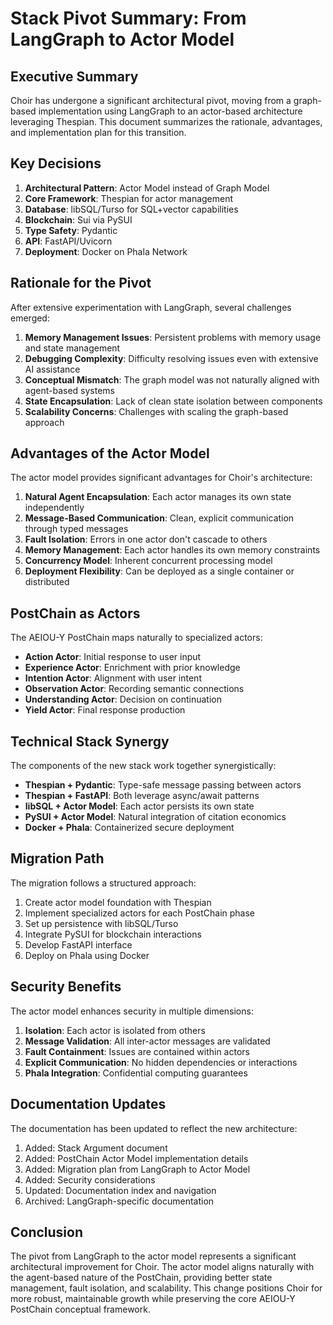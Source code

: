 # Stack Pivot Summary: From LangGraph to Actor Model

## Executive Summary

Choir has undergone a significant architectural pivot, moving from a graph-based implementation using LangGraph to an actor-based architecture leveraging Thespian. This document summarizes the rationale, advantages, and implementation plan for this transition.

## Key Decisions

1. **Architectural Pattern**: Actor Model instead of Graph Model
2. **Core Framework**: Thespian for actor management
3. **Database**: libSQL/Turso for SQL+vector capabilities
4. **Blockchain**: Sui via PySUI
5. **Type Safety**: Pydantic
6. **API**: FastAPI/Uvicorn
7. **Deployment**: Docker on Phala Network

## Rationale for the Pivot

After extensive experimentation with LangGraph, several challenges emerged:

1. **Memory Management Issues**: Persistent problems with memory usage and state management
2. **Debugging Complexity**: Difficulty resolving issues even with extensive AI assistance
3. **Conceptual Mismatch**: The graph model was not naturally aligned with agent-based systems
4. **State Encapsulation**: Lack of clean state isolation between components
5. **Scalability Concerns**: Challenges with scaling the graph-based approach

## Advantages of the Actor Model

The actor model provides significant advantages for Choir's architecture:

1. **Natural Agent Encapsulation**: Each actor manages its own state independently
2. **Message-Based Communication**: Clean, explicit communication through typed messages
3. **Fault Isolation**: Errors in one actor don't cascade to others
4. **Memory Management**: Each actor handles its own memory constraints
5. **Concurrency Model**: Inherent concurrent processing model
6. **Deployment Flexibility**: Can be deployed as a single container or distributed

## PostChain as Actors

The AEIOU-Y PostChain maps naturally to specialized actors:

- **Action Actor**: Initial response to user input
- **Experience Actor**: Enrichment with prior knowledge
- **Intention Actor**: Alignment with user intent
- **Observation Actor**: Recording semantic connections
- **Understanding Actor**: Decision on continuation
- **Yield Actor**: Final response production

## Technical Stack Synergy

The components of the new stack work together synergistically:

- **Thespian + Pydantic**: Type-safe message passing between actors
- **Thespian + FastAPI**: Both leverage async/await patterns
- **libSQL + Actor Model**: Each actor persists its own state
- **PySUI + Actor Model**: Natural integration of citation economics
- **Docker + Phala**: Containerized secure deployment

## Migration Path

The migration follows a structured approach:

1. Create actor model foundation with Thespian
2. Implement specialized actors for each PostChain phase
3. Set up persistence with libSQL/Turso
4. Integrate PySUI for blockchain interactions
5. Develop FastAPI interface
6. Deploy on Phala using Docker

## Security Benefits

The actor model enhances security in multiple dimensions:

1. **Isolation**: Each actor is isolated from others
2. **Message Validation**: All inter-actor messages are validated
3. **Fault Containment**: Issues are contained within actors
4. **Explicit Communication**: No hidden dependencies or interactions
5. **Phala Integration**: Confidential computing guarantees

## Documentation Updates

The documentation has been updated to reflect the new architecture:

1. Added: Stack Argument document
2. Added: PostChain Actor Model implementation details
3. Added: Migration plan from LangGraph to Actor Model
4. Added: Security considerations
5. Updated: Documentation index and navigation
6. Archived: LangGraph-specific documentation

## Conclusion

The pivot from LangGraph to the actor model represents a significant architectural improvement for Choir. The actor model aligns naturally with the agent-based nature of the PostChain, providing better state management, fault isolation, and scalability. This change positions Choir for more robust, maintainable growth while preserving the core AEIOU-Y PostChain conceptual framework.
